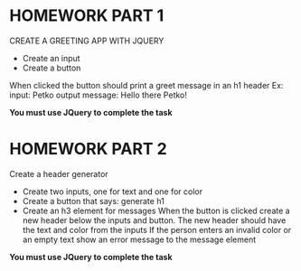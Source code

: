 # HOMEWORK PART 1

CREATE A GREETING APP WITH JQUERY

- Create an input
- Create a button

When clicked the button should print a greet message in an h1 header
Ex: input: Petko output message: Hello there Petko!

**You must use JQuery to complete the task**


# HOMEWORK PART 2

Create a header generator

- Create two inputs, one for text and one for color
- Create a button that says: generate h1
- Create an h3 element for messages
When the button is clicked create a new header below the inputs and button. The new header should have the text and color from the inputs
If the person enters an invalid color or an empty text show an error message to the message element

**You must use JQuery to complete the task**